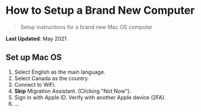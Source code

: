 # How to Setup a Brand New Computer

> Setup instructions for a brand new Mac OS computer

**Last Updated**: May 2021

## Set up Mac OS

1. Select English as the main language.
2. Select Canada as the country.
3. Connect to WiFi.
4. **Skip** Migration Assistant. (Clicking "Not Now").
5. Sign in with Apple ID. Verify with another Apple device (2FA).
6. ...
